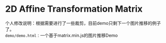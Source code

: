 2D Affine Transformation Matrix
===============================

个人修改说明：根据需要进行了一些裁剪，目前demo只剩下一个图片推移的例子了。  
`demo/demo.html：`一个基于matrix.min.js的图片推移Demo

